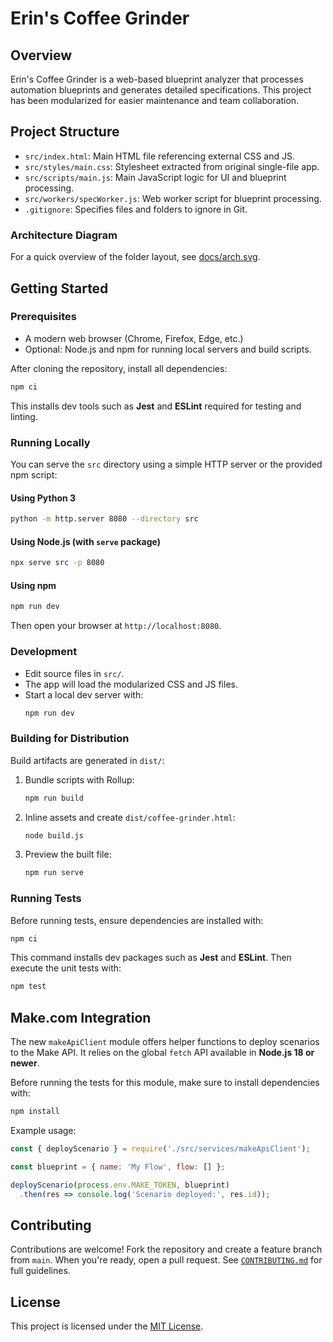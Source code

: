 # Erin's Coffee Grinder

## Overview
Erin's Coffee Grinder is a web-based blueprint analyzer that processes automation blueprints and generates detailed specifications. This project has been modularized for easier maintenance and team collaboration.

## Project Structure
- `src/index.html`: Main HTML file referencing external CSS and JS.
- `src/styles/main.css`: Stylesheet extracted from original single-file app.
- `src/scripts/main.js`: Main JavaScript logic for UI and blueprint processing.
- `src/workers/specWorker.js`: Web worker script for blueprint processing.
- `.gitignore`: Specifies files and folders to ignore in Git.

### Architecture Diagram
For a quick overview of the folder layout, see [docs/arch.svg](docs/arch.svg).

## Getting Started

### Prerequisites
- A modern web browser (Chrome, Firefox, Edge, etc.)
- Optional: Node.js and npm for running local servers and build scripts.

After cloning the repository, install all dependencies:
```bash
npm ci
```
This installs dev tools such as **Jest** and **ESLint** required for testing and linting.

### Running Locally
You can serve the `src` directory using a simple HTTP server or the provided npm script:

#### Using Python 3
```bash
python -m http.server 8080 --directory src
```

#### Using Node.js (with `serve` package)
```bash
npx serve src -p 8080
```

#### Using npm
```bash
npm run dev
```

Then open your browser at `http://localhost:8080`.

### Development
- Edit source files in `src/`.
- The app will load the modularized CSS and JS files.
- Start a local dev server with:
   ```bash
   npm run dev
   ```

### Building for Distribution
Build artifacts are generated in `dist/`:

1. Bundle scripts with Rollup:
   ```bash
   npm run build
   ```
2. Inline assets and create `dist/coffee-grinder.html`:
   ```bash
   node build.js
   ```
3. Preview the built file:
   ```bash
   npm run serve
   ```

### Running Tests
Before running tests, ensure dependencies are installed with:
```bash
npm ci
```
This command installs dev packages such as **Jest** and **ESLint**.
Then execute the unit tests with:
```bash
npm test
```

## Make.com Integration
The new `makeApiClient` module offers helper functions to deploy scenarios to the Make API. It relies on the global `fetch` API available in **Node.js 18 or newer**.

Before running the tests for this module, make sure to install dependencies with:
```bash
npm install
```

Example usage:
```javascript
const { deployScenario } = require('./src/services/makeApiClient');

const blueprint = { name: 'My Flow', flow: [] };

deployScenario(process.env.MAKE_TOKEN, blueprint)
  .then(res => console.log('Scenario deployed:', res.id));
```

## Contributing
Contributions are welcome! Fork the repository and create a feature branch
from `main`. When you're ready, open a pull request. See
[`CONTRIBUTING.md`](CONTRIBUTING.md) for full guidelines.

## License
This project is licensed under the [MIT License](LICENSE).
